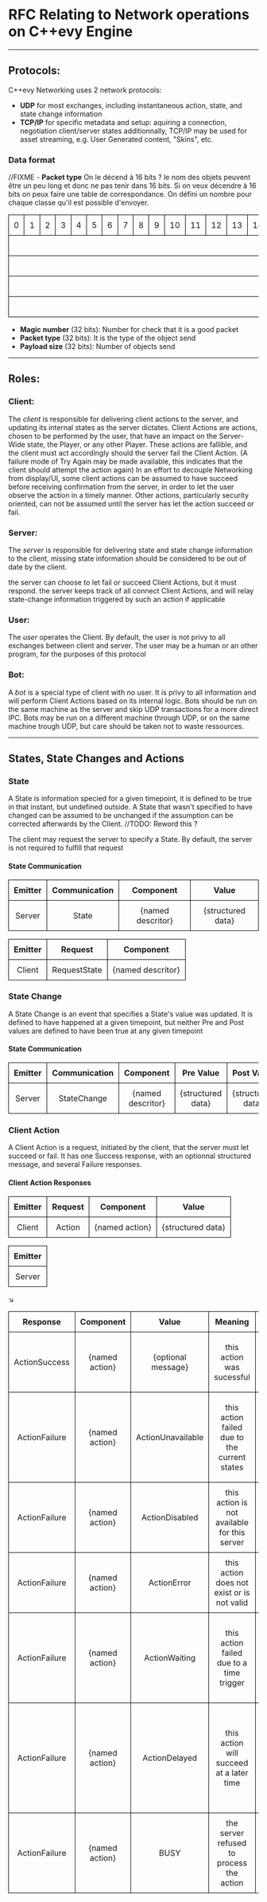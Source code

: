 # RFC Relating to Network operations on C++evy Engine
---
## Protocols:

C++evy Networking uses 2 network protocols:

 - **UDP**
for most exchanges, including instantaneous action, state, and state change information
 - **TCP/IP**
for specific metadata and setup: aquiring a connection, negotiation client/server states
additionnally, TCP/IP may be used for asset streaming, e.g. User Generated content, "Skins", etc.

### Data format

//FIXME - **Packet type** On le décend à 16 bits ? le nom des objets peuvent être un peu long et donc ne pas tenir dans 16 bits. Si on veux décendre à 16 bits on peux faire une table de correspondance. On défini un nombre pour chaque classe qu'il est possible d'envoyer.

<style>
table, {
  width: 100%;
  border-collapse: collapse;
}

th, td {
  text-align: center;
  border: 1px solid black;
  padding: 10px;
}
</style>

<table>
  <tr>
    <td>0</td>
    <td>1</td>
    <td>2</td>
    <td>3</td>
    <td>4</td>
    <td>5</td>
    <td>6</td>
    <td>7</td>
    <td>8</td>
    <td>9</td>
    <td>10</td>
    <td>11</td>
    <td>12</td>
    <td>13</td>
    <td>14</td>
    <td>15</td>
    <td>16</td>
    <td>17</td>
    <td>18</td>
    <td>19</td>
    <td>20</td>
    <td>21</td>
    <td>22</td>
    <td>23</td>
    <td>24</td>
    <td>25</td>
    <td>26</td>
    <td>27</td>
    <td>28</td>
    <td>29</td>
    <td>30</td>
    <td>31</td>
  </tr>
  <tr>
    <td colspan="32"> Magic number </td>
  </tr>
  <tr>
    <td colspan="32"> Packet type </td>
  </tr>
  <tr>
    <td colspan="32"> Playload size </td>
  </tr>
  <tr>
    <td colspan="32"> Data (variable size) </td>
  </tr>
</table>



- **Magic number** (32 bits): Number for check that it is a good packet
- **Packet type** (32 bits): It is the type of the object send
- **Payload size** (32 bits): Number of objects send

---
## Roles:

### Client:
The *client* is responsible for delivering client actions to the server, and updating its internal states as the server dictates.
Client Actions are actions, chosen to be performed by the user, that have an impact on the Server-Wide state, the Player, or any other Player.
These actions are fallible, and the client must act accordingly should the server fail the Client Action.
(A failure mode of Try Again may be made available, this indicates that the client should attempt the action again)
In an effort to decouple Networking from display/UI, some client actions can be assumed to have succeed before receiving confirmation from the server, in order to let the user observe the action in a timely manner.
Other actions, particularly security oriented, can not be assumed until the server has let the action succeed or fail.


### Server:
The *server* is responsible for delivering state and state change information to the client,
missing state information should be considered to be out of date by the client.

the server can choose to let fail or succeed Client Actions, but it must respond.
the server keeps track of all connect Client Actions, and will relay state-change information triggered by such an action if applicable

### User:
The *user* operates the Client. By default, the user is not privy to all exchanges between client and server. The user may be a human or an other program, for the purposes of this protocol

### Bot:
A *bot* is a special type of client with no user. It is privy to all information and will perform Client Actions based on its internal logic. Bots should be run on the same machine as the server and skip UDP transactions for a more direct IPC. Bots may be run on a different machine through UDP, or on the same machine trough UDP, but care should be taken not to waste ressources.

---

## States, State Changes and Actions

### State

A State is information specied for a given timepoint, it is defined to be true in that instant, but undefined outside. A State that wasn't specified to have changed can be assumed to be unchanged if the assumption can be corrected afterwards by the Client.
//TODO: Reword this ?

The client may request the server to specify a State. By default, the server is not required to fulfill that request

#### State Communication

|  Emitter  | Communication |     Component     |       Value       |
|-----------|---------------|-------------------|-------------------|
|  Server   |    State      | {named descritor} | {structured data} |

|  Emitter  |   Request     |     Component     |
|-----------|---------------|-------------------|
|  Client   |  RequestState | {named descritor} |

### State Change

A State Change is an event that specifies a State's value was updated. It is defined to have happened at a given timepoint, but neither Pre and Post values are defined to have been true at any given timepoint

#### State Communication

|  Emitter  | Communication |     Component     |     Pre Value     |     Post Value    |
|-----------|---------------|-------------------|-------------------|-------------------|
|  Server   |  StateChange  | {named descritor} | {structured data} | {structured data} |

### Client Action

A Client Action is a request, initiated by the client, that the server must let succeed or fail. It has one Success response, with an optionnal structured message, and several Failure responses.


#### Client Action Responses

|  Emitter  |   Request     |     Component      |       Value       |
|-----------|---------------|--------------------|-------------------|
|  Client   |     Action    |   {named action}   | {structured data} |


| Emitter |
|---------|
| Server  |

↘

|   Response    |     Component      |       Value        |                 Meaning                      | Consequence                                                                                                          |
|---------------|--------------------|--------------------|----------------------------------------------|----------------------------------------------------------------------------------------------------------------------|
| ActionSuccess |   {named action}   | {optional message} | this action was sucessful                    | the client can operate following this action's sucess                                                                |
| ActionFailure |   {named action}   | ActionUnavailable  | this action failed due to the current states | the client should communicate the error to the user such that they may attempt it again later                        |
| ActionFailure |   {named action}   |   ActionDisabled   | this action is not available for this server | the client should not try this action again                                                                          |
| ActionFailure |   {named action}   |     ActionError    | this action does not exist or is not valid   | the client has generated an erroneous Action                                                                         |
| ActionFailure |   {named action}   |    ActionWaiting   | this action failed due to a time trigger     | the client should communicate the error to the user such that they may attempt it again later                        |
| ActionFailure |   {named action}   |    ActionDelayed   | this action will succeed at a later time     | the client should consider the action failed. The server will send a State Change regarding the sucess of the Action |
| ActionFailure |   {named action}   |        BUSY        | the server refused to process the action     | the client should send the action request again after a small delay                                                  |
